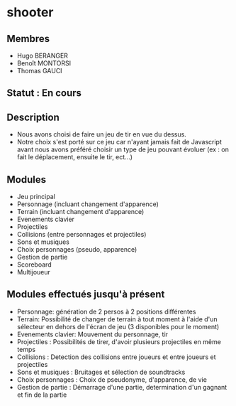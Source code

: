 # shooter

## Membres
+ Hugo BERANGER
+ Benoît MONTORSI
+ Thomas GAUCI

## Statut : En cours

## Description

+ Nous avons choisi de faire un jeu de tir en vue du dessus.
+ Notre choix s'est porté sur ce jeu car n'ayant jamais fait de Javascript avant nous avons préféré choisir un type de jeu pouvant évoluer (ex : on fait le déplacement, ensuite le tir, ect...)

## Modules
+ Jeu principal
+ Personnage (incluant changement d'apparence)
+ Terrain (incluant changement d'apparence)
+ Evenements clavier
+ Projectiles
+ Collisions (entre personnages et projectiles)
+ Sons et musiques
+ Choix personnages (pseudo, apparence)
+ Gestion de partie
+ Scoreboard
+ Multijoueur

## Modules effectués jusqu'à présent
+ Personnage: génération de 2 persos à 2 positions différentes
+ Terrain: Possibilité de changer de terrain à tout moment à l'aide d'un sélecteur en dehors de l'écran de jeu (3 disponibles pour le moment)
+ Evenements clavier: Mouvement du personnage, tir
+ Projectiles : Possibilités de tirer, d'avoir plusieurs projectiles en même temps
+ Collisions : Detection des collisions entre joueurs et entre joueurs et projectiles
+ Sons et musiques : Bruitages et sélection de soundtracks
+ Choix personnages : Choix de pseudonyme, d'apparence, de vie
+ Gestion de partie : Démarrage d'une partie, determination d'un gagnant et fin de la partie


